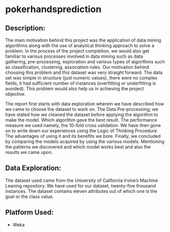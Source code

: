 # pokerhandsprediction

## Description: 

The main motivation behind this project was the application of data mining algorithms along with the use of analytical thinking approach to solve a problem. In the process of the project completion, we would also get familiar to various processes involved in data mining such as data gathering, pre-processing, exploration and various types of algorithms such as classification, clustering, association rules.
Our motivation behind choosing this problem and this dataset was very straight forward. The data set was simple in structure (just numeric values), there were no complex fields, it had sufficient number of instances (overfitting or underfitting is avoided). This problem would also help us in achieving the project objective. 

The report first starts with data exploration wherein we have described how we came to choose the dataset to work on. The Data Pre-processing; we have stated how we cleaned the dataset before applying the algorithm to make the model. Which algorithm gave the best result. The performance measure we used namely, the 10-fold cross validation. We have then gone on to write down our experiences using the Logic of Thinking Procedure. The advantages of using it and its benefits we bore. Finally, we concluded by comparing the models acquired by using the various models. Mentioning the patterns we discovered and which model works best and also the results we came upon.

## Data Exploration:

The dataset used came from the University of California Irvine’s Machine Leaning repository. We have used for our dataset, twenty-five thousand instances. The dataset contains eleven attributes out of which one is the goal or the class value. 

## Platform Used:

* Weka
